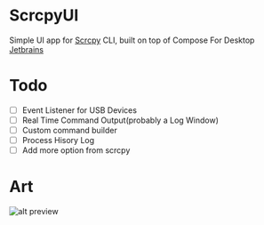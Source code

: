 # ScrcpyUI

Simple UI app for [Scrcpy](https://github.com/Genymobile/scrcpy) CLI, built on top of Compose For Desktop [Jetbrains](https://www.jetbrains.com/lp/compose/)

# Todo
- [ ] Event Listener for USB Devices
- [ ] Real Time Command Output(probably a Log Window)
- [ ] Custom command builder
- [ ] Process Hisory Log
- [ ] Add more option from scrcpy

# Art
![alt preview](https://github.com/carotkut94/ScrcpyUI/blob/main/art/Screenshot%202021-02-09%20at%2012.09.16%20PM.png)
